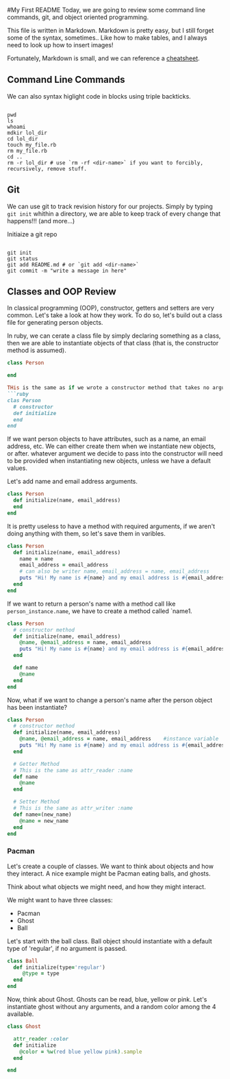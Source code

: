 #My First README
Today, we are going to review some command line commands, git, and object oriented programming.

This file is written in Markdown. Markdown is pretty easy, but I still forget some of the syntax, sometimes.. Like how to make tables, and I always need to look up how to insert images!

Fortunately, Markdown is small, and we can reference a [cheatsheet](https://github.com/adam-p/markdown-here/wiki/Markdown-Cheatsheet).

## Command Line Commands
We can also syntax higlight code in blocks using triple backticks.
```

pwd
ls
whoami
mdkir lol_dir
cd lol_dir
touch my_file.rb
rm my_file.rb
cd ..
rm -r lol_dir # use `rm -rf <dir-name>` if you want to forcibly, recursively, remove stuff.
```

## Git
We can use git to track revision history for our projects. Simply by typing `git init` whithin a directory, we are able to keep track of every change that happens!!! (and more...)

Initiaize a git repo
```

git init
git status
git add README.md # or `git add <dir-name>`
git commit -m "write a message in here"

```

## Classes and OOP Review
In classical programming (OOP), constructor, getters and setters are very common. Let's take a look at how they work. To do so, let's build out a class file for generating person objects.

In ruby, we can cerate a class file by simply declaring something as a class, then we are able to instantiate objects of that class (that is, the constructor method is assumed).

```ruby
class Person

end

THis is the same as if we wrote a constructor method that takes no arguments, like so
```ruby
clas Person
  # constructor
  def initialize
  end
end
```

If we want person objects to have attributes, such as a name, an email address, etc. We can either create them when we instantiate new objects, or after.
whatever argument we decide to pass into the constructor will need to be provided when instantiating new objects, unless we have a default values.

Let's add name and email address arguments.
```ruby
class Person
  def initialize(name, email_address)
  end
end
```

It is pretty useless to have a method with required arguments, if we aren't doing anything with them, so let's save them in varibles.
```ruby
class Person
  def initialize(name, email_address)
    name = name
    email_address = email_address
    # can also be writer name, email_address = name, email_address
    puts "Hi! My name is #{name} and my email address is #{email_address}."
  end
end
```

If we want to return a person's name with a method call like `person_instance.name`, we have to create a method called `name1.
```ruby
class Person
  # constructor method
  def initialize(name, email_address)
    @name, @email_address = name, email_address
    puts "Hi! My name is #{name} and my email address is #{email_address}."
  end

  def name
    @name
  end
end
```

Now, what if we want to change a person's name after the person object has been instantiate?
```ruby
class Person
  # constructor method
  def initialize(name, email_address)
    @name, @email_address = name, email_address    #instance variable
    puts "Hi! My name is #{name} and my email address is #{email_address}."
  end

  # Getter Method
  # This is the same as attr_reader :name
  def name
    @name
  end

  # Setter Method
  # This is the same as attr_writer :name
  def name=(new_name)
    @name = new_name
  end
end
```

### Pacman
Let's create a couple of classes. We want to think about objects and how they interact. A nice example might be Pacman eating balls, and ghosts.

Think about what objects we might need, and how they might interact.

We might want to have three classes:
  - Pacman
  - Ghost
  - Ball

Let's start with the ball class. Ball object should instantiate with a default type of 'regular', if no argument is passed.

```ruby
class Ball
  def initialize(type='regular')
     @type = type
  end
end
```

Now, think about Ghost. Ghosts can be read, blue, yellow or pink. Let's instantiate ghost without any arguments, and a random color among the 4 available.

```ruby
class Ghost

  attr_reader :color
  def initialize
    @color = %w(red blue yellow pink).sample
  end

end
```
